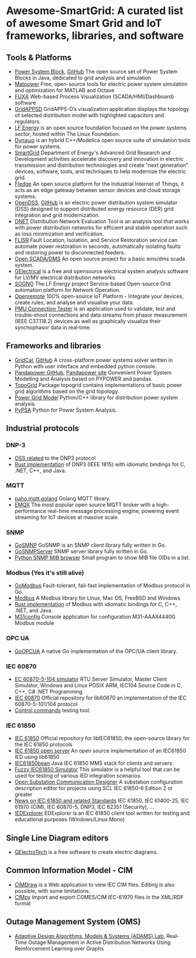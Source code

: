 # Awesome-SmartGrid: A curated list of awesome Smart Grid and IoT frameworks, libraries, and software

## Tools & Platforms
* [Power System Block](https://www.powsybl.org), [GitHub](https://github.com/powsybl) The open source set of Power System Blocks in Java, dedicated to grid analysis and simulation
* [Matpower](https://matpower.org) Free, open-source tools for electric power system simulation and optimization for MATLAB and Octave
* [FUXA](https://github.com/frangoteam/FUXA) Web-based Process Visualization (SCADA/HMI/Dashboard) software
* [GridAPPSD](https://github.com/GRIDAPPSD) GridAPPS-D’s visualization application displays the topology of selected distribution model with highlighted capacitors and regulators.
* [LF Energy](https://www.lfenergy.org) is an open source foundation focused on the power systems sector, hosted within The Linux Foundation.
* [Dynaωo](https://dynawo.github.io) is an hybrid C++/Modelica open source suite of simulation tools for power systems.
* [SmartGrid](https://www.smartgrid.gov) Department of Energy's Advanced Grid Research and Development activities accelerate discovery and innovation in electric transmission and distribution technologies and create "next generation" devices, software, tools, and techniques to help modernize the electric grid.
* [Fledge](https://github.com/fledge-iot) An open source platform for the Industrial Internet of Things, it acts as an edge gateway between sensor devices and cloud storage systems.
* [OpenDSS](https://www.epri.com/pages/sa/opendss), [GitHub](https://github.com/tshort/OpenDSS) is an electric power distribution system simulator (DSS) designed to support distributed energy resource (DER) grid integration and grid modernization.
* [DNET](https://github.com/takemaru/dnet) Distribution Network Evaluation Tool is an analysis tool that works with power distribution networks for efficient and stable operation such as loss minimization and verification.
* [FLISR](https://github.com/PVKonovalov/flisr) Fault Location, Isolation, and Service Restoration service can automate power restoration in seconds, automatically isolating faults and restoring power to disconnected feeders.
* [Open SCADA/DMS](https://github.com/robidev/open_scada_dms) An open source project for a basic ems/dms scada system.
* [GElectrical](https://github.com/manuvarkey/GElectrical) is a free and opensource electrical system analysis software for LV/MV electrical distribution networks.
* [SOGNO](https://github.com/sogno-platform) The LF Energy project Service-based Open-source Grid automation platform for Network Operation.
* [Openremote](https://github.com/openremote/openremote) 100% open-source IoT Platform - Integrate your devices, create rules, and analyse and visualise your data.
* [PMU Connection Tester](https://github.com/GridProtectionAlliance/PMUConnectionTester) is an application used to validate, test and trouble‐shoot connections and data streams from phasor measurement (IEEE C37.118.2) devices as well as graphically visualize their synchophasor data in real‐time.

## Frameworks and libraries
* [GridCal](https://www.advancedgridinsights.com/gridcal), [GitHub](https://github.com/SanPen/GridCal) A cross-platform power systems solver written in Python with user interface and embedded python console.
* [Pandapower GitHub](https://github.com/e2nIEE/pandapower), [Pandapower site](https://www.pandapower.org) Convenient Power System Modelling and Analysis based on PYPOWER and pandas.
* [TopoGrid](https://github.com/PVKonovalov/topogrid) Package topogrid contains implementations of basic power grid algorithms based on the grid topology.
* [Power Grid Model](https://github.com/PowerGridModel) Python/C++ library for distribution power system analysis.
* [PyPSA](https://github.com/PyPSA/PyPSA) Python for Power System Analysis.

## Industrial protocols
### DNP-3
* [OSS related](https://github.com/dnp3) to the DNP3 protocol
* [Rust implementation](https://github.com/stepfunc/dnp3) of DNP3 (IEEE 1815) with idiomatic bindings for C, .NET, C++, and Java.
### MQTT
* [paho.mqtt.golang](https://github.com/eclipse/paho.mqtt.golang) Golang MQTT library.
* [EMQX](https://www.emqx.com/en/downloads-and-install/broker) The most popular open source MQTT broker with a high-performance real-time message processing engine, powering event streaming for IoT devices at massive scale.
### SNMP
* [GoSMNP](https://github.com/gosnmp/gosnmp) GoSNMP is an SNMP client library fully written in Go. 
* [GoSNMPServer](https://github.com/slayercat/GoSNMPServer) SNMP server library fully written in Go.
* [Python SNMP MIB browser](https://github.com/markkuleinio/python-snmp-mib-browser) Small program to show MIB file OIDs in a list.
### Modbus (Yes it's still alive)
* [GoModbus](https://github.com/grid-x/modbus) Fault-tolerant, fail-fast implementation of Modbus protocol in Go.
* [Modbus](https://github.com/stephane/libmodbus) A Modbus library for Linux, Mac OS, FreeBSD and Windows
* [Rust implementation](https://github.com/stepfunc/rodbus) of Modbus with idiomatic bindings for C, C++, .NET, and Java.
* [M31config](https://github.com/PVKonovalov/m31config) Console application for configuration M31-AAAX4440G Modbus module
### OPC UA
* [GoOPCUA](https://github.com/gopcua/opcua) A native Go implementation of the OPC/UA client library.
### IEC 60870
* [EC 60870-5-104 simulator](https://github.com/FreyrSCADA/IEC-60870-5-104) RTU Server Simulator, Master Client Simulator, Windows and Linux POSIX ARM, IEC104 Source Code in C, C++, C# .NET Programming
* [IEC 60870](https://github.com/mz-automation/lib60870) Official repository for lib60870 an implementation of the IEC 60870-5-101/104 protocol
* [Control commands](https://github.com/PVKonovalov/iec104_client_control) testing tool.
### IEC 61850
* [IEC 61850](https://github.com/mz-automation/libiec61850) Official repository for libIEC61850, the open-source library for the IEC 61850 protocols
* [IEC 61850 open server](https://github.com/robidev/iec61850_open_server) An open source implementation of an IEC61850 IED using lib61850
* [IEC61850bean](https://github.com/beanit/iec61850bean) Java IEC 61850 MMS stack for clients and servers.
* [Fuzzy IEC61850 Simulator](https://github.com/st-ing/61850-sim) This simulator is a helpful tool that can be used for testing of various IED integration scenarios.
* [Open Substation Communication Designer](https://github.com/openscd/open-scd) A substation configuration description editor for projects using SCL IEC 61850-6 Edition 2 or greater
* [News on IEC 61850 and related Standards](https://blog.nettedautomation.com) IEC 61850, IEC 61400-25, IEC 61970 (CIM), IEC 60870-5, DNP3, IEC 62351 (Security), ...
* [IEDExplorer](https://sourceforge.net/projects/iedexplorer) EDExplorer is an IEC 61850 client tool written for testing and educational purposes (Windows/Linux Mono)

## Single Line Diagram editors
* [QElectroTech](https://qelectrotech.org) is a free software to create electric diagrams.

## Common Information Model - CIM
* [CIMDraw](https://github.com/danielePala/CIMDraw) is a Web application to view IEC CIM files. Editing is also possible, with some limitations.
* [CIMpy](https://github.com/sogno-platform/cimpy) Import and export CGMES/CIM IEC-61970 files in the XML/RDF format

## Outage Management System (OMS)
* [Adaptive Design Algorithms, Models & Systems (ADAMS) Lab.](https://github.com/adamslab-ub/Real-Time-Outage-Management-Active-DNR-GRL) Real-Time Outage Management in Active Distribution Networks Using Reinforcement Learning over Graphs
